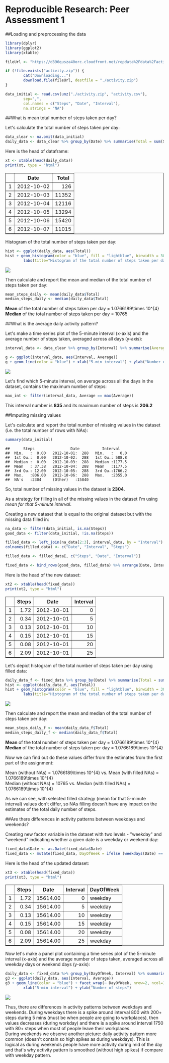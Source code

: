 # Reproducible Research: Peer Assessment 1

##Loading and preprocessing the data


```r
library(dplyr)
library(ggplot2)
library(xtable)

fileUrl <- "https://d396qusza40orc.cloudfront.net/repdata%2Fdata%2Factivity.zip"

if (!file.exists("activity.zip")) {
        cat("Downloading...")
        download.file(fileUrl, destfile = "./activity.zip")
}

data_initial <- read.csv(unz("./activity.zip", "activity.csv"),
        sep=",", 
        col.names = c("Steps", "Date", "Interval"), 
        na.strings = "NA")
```

##What is mean total number of steps taken per day?  

Let's calculate the total number of steps taken per day:


```r
data_clear <- na.omit(data_initial)
daily_data <- data_clear %>% group_by(Date) %>% summarise(Total = sum(Steps))
```

Here is the head of dataframe:


```r
xt <- xtable(head(daily_data))
print(xt, type = "html")
```

<!-- html table generated in R 3.1.2 by xtable 1.7-4 package -->
<!-- Sun Apr 19 15:35:04 2015 -->
<table border=1>
<tr> <th>  </th> <th> Date </th> <th> Total </th>  </tr>
  <tr> <td align="right"> 1 </td> <td> 2012-10-02 </td> <td align="right"> 126 </td> </tr>
  <tr> <td align="right"> 2 </td> <td> 2012-10-03 </td> <td align="right"> 11352 </td> </tr>
  <tr> <td align="right"> 3 </td> <td> 2012-10-04 </td> <td align="right"> 12116 </td> </tr>
  <tr> <td align="right"> 4 </td> <td> 2012-10-05 </td> <td align="right"> 13294 </td> </tr>
  <tr> <td align="right"> 5 </td> <td> 2012-10-06 </td> <td align="right"> 15420 </td> </tr>
  <tr> <td align="right"> 6 </td> <td> 2012-10-07 </td> <td align="right"> 11015 </td> </tr>
   </table>

Histogram of the total number of steps taken per day:


```r
hist <- ggplot(daily_data, aes(Total))
hist + geom_histogram(color = "blue", fill = "lightblue", binwidth = 3000) +
        labs(title="Histogram of the total number of steps taken per day", x = "Steps taken per day")
```

![](PA1_template_files/figure-html/unnamed-chunk-4-1.png) 

Then calculate and report the mean and median of the total number of steps taken per day:


```r
mean_steps_daily <- mean(daily_data$Total)
median_steps_daily <- median(daily_data$Total)
```


**Mean** of the total number of steps taken per day = 1.0766189\times 10^{4}   
**Median** of the total number of steps taken per day = 10765

##What is the average daily activity pattern?

Let's make a time series plot of the 5-minute interval (x-axis) and the average number of steps taken, averaged across all days (y-axis):

```r
interval_data <- data_clear %>% group_by(Interval) %>% summarise(Average = mean(Steps))

g <- ggplot(interval_data, aes(Interval, Average))
g + geom_line(color = "blue") + xlab("5-min interval") + ylab("Number of steps")
```

![](PA1_template_files/figure-html/unnamed-chunk-6-1.png) 

Let's find which 5-minute interval, on average across all the days in the dataset, contains the maximum number of steps:


```r
max_int <- filter(interval_data, Average == max(Average))
```

This interval number is **835** and its maximum number of steps is **206.2**

##Imputing missing values

Let's calculate and report the total number of missing values in the dataset (i.e. the total number of rows with NAs):


```r
summary(data_initial)
```

```
##      Steps                Date          Interval     
##  Min.   :  0.00   2012-10-01:  288   Min.   :   0.0  
##  1st Qu.:  0.00   2012-10-02:  288   1st Qu.: 588.8  
##  Median :  0.00   2012-10-03:  288   Median :1177.5  
##  Mean   : 37.38   2012-10-04:  288   Mean   :1177.5  
##  3rd Qu.: 12.00   2012-10-05:  288   3rd Qu.:1766.2  
##  Max.   :806.00   2012-10-06:  288   Max.   :2355.0  
##  NA's   :2304     (Other)   :15840
```

So, total number of missing values in the dataset is **2304**.

As a strategy for filling in all of the missing values in the dataset I'm using *mean for that 5-minute interval*.

Creating a new dataset that is equal to the original dataset but with the missing data filled in:


```r
na_data <- filter(data_initial, is.na(Steps))
good_data <- filter(data_initial, !is.na(Steps))

filled_data <- left_join(na_data[2:3], interval_data, by = "Interval")
colnames(filled_data) <- c("Date", "Interval", "Steps")

filled_data <- filled_data[, c("Steps", "Date", "Interval")]

fixed_data <- bind_rows(good_data, filled_data) %>% arrange(Date, Interval)
```

Here is the head of the new dataset:

```r
xt2 <- xtable(head(fixed_data))
print(xt2, type = "html")
```

<!-- html table generated in R 3.1.2 by xtable 1.7-4 package -->
<!-- Sun Apr 19 15:35:04 2015 -->
<table border=1>
<tr> <th>  </th> <th> Steps </th> <th> Date </th> <th> Interval </th>  </tr>
  <tr> <td align="right"> 1 </td> <td align="right"> 1.72 </td> <td> 2012-10-01 </td> <td align="right">   0 </td> </tr>
  <tr> <td align="right"> 2 </td> <td align="right"> 0.34 </td> <td> 2012-10-01 </td> <td align="right">   5 </td> </tr>
  <tr> <td align="right"> 3 </td> <td align="right"> 0.13 </td> <td> 2012-10-01 </td> <td align="right">  10 </td> </tr>
  <tr> <td align="right"> 4 </td> <td align="right"> 0.15 </td> <td> 2012-10-01 </td> <td align="right">  15 </td> </tr>
  <tr> <td align="right"> 5 </td> <td align="right"> 0.08 </td> <td> 2012-10-01 </td> <td align="right">  20 </td> </tr>
  <tr> <td align="right"> 6 </td> <td align="right"> 2.09 </td> <td> 2012-10-01 </td> <td align="right">  25 </td> </tr>
   </table>

Let's depict histogram of the total number of steps taken per day using filled data:


```r
daily_data_f <- fixed_data %>% group_by(Date) %>% summarise(Total = sum(Steps))
hist <- ggplot(daily_data_f, aes(Total))
hist + geom_histogram(color = "blue", fill = "lightblue", binwidth = 3000) +
        labs(title="Histogram of the total number of steps taken per day (with filled NAs)", x = "Steps taken per day")
```

![](PA1_template_files/figure-html/unnamed-chunk-11-1.png) 

Then calculate and report the mean and median of the total number of steps taken per day:


```r
mean_steps_daily_f <- mean(daily_data_f$Total)
median_steps_daily_f <- median(daily_data_f$Total)
```

**Mean** of the total number of steps taken per day = 1.0766189\times 10^{4}   
**Median** of the total number of steps taken per day = 1.0766189\times 10^{4}

Now we can find out do these values differ from the estimates from the first part of the assignment:

Mean (without NAs) = 1.0766189\times 10^{4} vs. Mean (with filled NAs) = 1.0766189\times 10^{4}  
Median (without NAs) = 10765 vs. Median (with filled NAs) = 1.0766189\times 10^{4}

As we can see, with selected filled strategy (mean for that 5-minute interval) values don't differ, so NAs filling doesn't have any impact on the estimates of the total daily number of steps.

##Are there differences in activity patterns between weekdays and weekends?

Creating new factor variable in the dataset with two levels - "weekday" and "weekend" indicating whether a given date is a weekday or weekend day:


```r
fixed_data$Date <- as.Date(fixed_data$Date)
fixed_data <- mutate(fixed_data, DayOfWeek = ifelse (weekdays(Date) == "Saturday" | weekdays(Date) == "Sunday", "weekend", "weekday"))
```

Here is the head of the updated dataset:

```r
xt3 <- xtable(head(fixed_data))
print(xt3, type = "html")
```

<!-- html table generated in R 3.1.2 by xtable 1.7-4 package -->
<!-- Sun Apr 19 15:35:05 2015 -->
<table border=1>
<tr> <th>  </th> <th> Steps </th> <th> Date </th> <th> Interval </th> <th> DayOfWeek </th>  </tr>
  <tr> <td align="right"> 1 </td> <td align="right"> 1.72 </td> <td align="right"> 15614.00 </td> <td align="right">   0 </td> <td> weekday </td> </tr>
  <tr> <td align="right"> 2 </td> <td align="right"> 0.34 </td> <td align="right"> 15614.00 </td> <td align="right">   5 </td> <td> weekday </td> </tr>
  <tr> <td align="right"> 3 </td> <td align="right"> 0.13 </td> <td align="right"> 15614.00 </td> <td align="right">  10 </td> <td> weekday </td> </tr>
  <tr> <td align="right"> 4 </td> <td align="right"> 0.15 </td> <td align="right"> 15614.00 </td> <td align="right">  15 </td> <td> weekday </td> </tr>
  <tr> <td align="right"> 5 </td> <td align="right"> 0.08 </td> <td align="right"> 15614.00 </td> <td align="right">  20 </td> <td> weekday </td> </tr>
  <tr> <td align="right"> 6 </td> <td align="right"> 2.09 </td> <td align="right"> 15614.00 </td> <td align="right">  25 </td> <td> weekday </td> </tr>
   </table>

Now let's make a panel plot containing a time series plot of the 5-minute interval (x-axis) and the average number of steps taken, averaged across all weekday days or weekend days (y-axis):

```r
daily_data <- fixed_data %>% group_by(DayOfWeek, Interval) %>% summarise(Average = mean(Steps))
g3 <- ggplot(daily_data, aes(Interval, Average))
g3 + geom_line(color = "blue") + facet_wrap(~ DayOfWeek, nrow=2, ncol=1) + 
        xlab("5-min interval") + ylab("Number of steps")
```

![](PA1_template_files/figure-html/unnamed-chunk-15-1.png) 

Thus, there are differences in activity patterns between weekdays and weekends. During weekdays there is a spike around interval 800 with 200+ steps during 5 mins (must be when people are going to workplaces), then values decreases  (during workday) and there is a spike around interval 1750 with 80+ steps when most of people leave their workplaces.  
During weekends we observe another picture: daily activity pattern more common (doesn't contain so high spikes as during weekdays). This is logical as during weekends people have more activity during mid of the day and that's why activity pattern is smoothed (without high spikes) if compare with weekday pattern.

